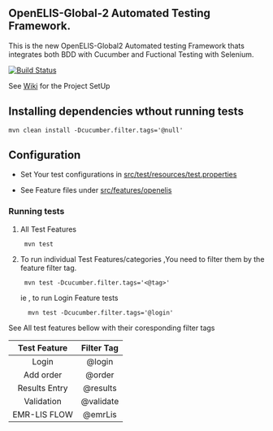 
## OpenELIS-Global-2 Automated Testing Framework.
This is the new  OpenELIS-Global2 Automated testing Framework thats integrates both BDD with Cucumber and Fuctional Testing with Selenium.

[![Build Status](https://github.com/I-TECH-UW/openelis-qaframework/actions/workflows/qa.yml/badge.svg)](https://github.com/I-TECH-UW/openelis-qaframework/actions/workflows/qa.yml)

See [Wiki](https://github.com/I-TECH-UW/openelis-qaframework/wiki) for the Project SetUp

## Installing dependencies wthout running tests


    mvn clean install -Dcucumber.filter.tags='@null'

## Configuration
- Set Your test configurations in [src/test/resources/test.properties](./src/test/resources/test.properties)

- See Feature files under [src/features/openelis](./src/features/openelis)

### Running tests

1. All Test Features

        mvn test

2. To run individual Test Features/categories ,You need to filter them by the feature filter tag.

        mvn test -Dcucumber.filter.tags='<@tag>'   

    ie , to run Login Feature tests  

         mvn test -Dcucumber.filter.tags='@login'   

 See All test features bellow with their coresponding filter tags      


| Test Feature |Filter Tag   |
|:----------:  |:-----------:|
| Login        | @login      | 
| Add order    | @order      |  
| Results Entry| @results    | 
| Validation   | @validate   |
| EMR-LIS FLOW | @emrLis     |  
       
